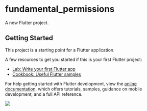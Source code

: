 # fundamental_permissions

A new Flutter project.

## Getting Started

This project is a starting point for a Flutter application.

A few resources to get you started if this is your first Flutter project:

- [Lab: Write your first Flutter app](https://docs.flutter.dev/get-started/codelab)
- [Cookbook: Useful Flutter samples](https://docs.flutter.dev/cookbook)

For help getting started with Flutter development, view the
[online documentation](https://docs.flutter.dev/), which offers tutorials,
samples, guidance on mobile development, and a full API reference.

<p alihn=center>
<img src="https://user-images.githubusercontent.com/111503264/192288332-813ba99f-5958-4673-82ef-089c275c81cc.png"
heighj=500
width==250
<img src="https://user-images.githubusercontent.com/111503264/192288492-4f4977ab-0562-48b7-9d21-9f7392ecf200.png"
heighj=500
width==250
<p>
